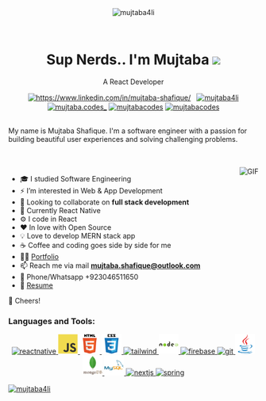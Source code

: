 <p align="center"><img align="center" src="https://media0.giphy.com/media/CcwLAV11cALh3OuEJ5/giphy.gif?cid=ecf05e47smrczov1mdgwlsn80gf8up6dgma2m3vhzrc2yqzv&rid=giphy.gif&ct=g" alt="mujtaba4li" /></p>
<br>
<div class="hero-text">
  <h1 align="center"> Sup Nerds.. I'm Mujtaba <img src="https://media.giphy.com/media/hvRJCLFzcasrR4ia7z/giphy.gif" width="25px"></h1>
  <p align="center"> A React Developer </p>
 <p align="center">
<a href="https://linkedin.com/in/https://www.linkedin.com/in/mujtaba-shafique/" target="blank"><img align="center" src="https://raw.githubusercontent.com/trinwin/trinwin/master/icons/linkedin.png?raw=true" alt="https://www.linkedin.com/in/mujtaba-shafique/" height="30" width="40" /></a>&nbsp;&nbsp;
<a href="https://dev.to/mujtaba4li" target="blank"><img align="center" src="https://raw.githubusercontent.com/rahuldkjain/github-profile-readme-generator/master/src/images/icons/Social/devto.svg" alt="mujtaba4li" height="30" width="40" /></a>
<a href="https://instagram.com/mujtaba.codes_" target="blank"><img align="center" src="https://raw.githubusercontent.com/rahuldkjain/github-profile-readme-generator/master/src/images/icons/Social/instagram.svg" alt="mujtaba.codes_" height="30" width="40" /></a>
<a href="https://twitter.com/mujtabacodes" target="blank"><img align="center" src="https://raw.githubusercontent.com/rahuldkjain/github-profile-readme-generator/master/src/images/icons/Social/twitter.svg" alt="mujtabacodes" height="30" width="40" /></a>
<a href="https://www.leetcode.com/mujtabacodes" target="blank"><img align="center" src="https://raw.githubusercontent.com/rahuldkjain/github-profile-readme-generator/master/src/images/icons/Social/leet-code.svg" alt="mujtabacodes" height="30" width="40" /></a>
</p>
</div>

<!-- <p align="left"> <img src="https://komarev.com/ghpvc/?username=mujtaba4li&label=Profile%20views&color=0e75b6&style=flat" alt="mujtaba4li" /> </p> -->

<br>
My name is Mujtaba Shafique. I'm a software engineer with a passion for building beautiful user experiences and solving challenging problems.

<br><br>
<img align="right" alt="GIF" src="https://i.pinimg.com/originals/e4/26/70/e426702edf874b181aced1e2fa5c6cde.gif" />

- 🎓 I studied Software Engineering
- ⚡ I’m interested in Web & App Development
- 👯 Looking to collaborate on **full stack development**
- 🌱 Currently React Native
- ⚙️ I code in React
- ❤️ In love with Open Source
- 💡 Love to develop MERN stack app
- ☕️ Coffee and coding goes side by side for me
- 👨‍💻 [Portfolio](https://mujtaba-ali.vercel.app/#portfolio)
- 📫 Reach me via mail **mujtaba.shafique@outlook.com**
- 📱  Phone/Whatsapp +923046511650
- 📝 [Resume](https://mujtaba-ali.vercel.app/static/media/Mujtaba_Shafique.b7d0afc86bff16a107f6.pdf)

🥂 Cheers!

<h3 align="left">Languages and Tools:</h3>
<p align="center"> 
<a href="https://reactjs.org/" target="_blank" rel="noreferrer"> <img src="https://reactnative.dev/img/header_logo.svg" alt="reactnative" width="40" height="40"/> </a><a href="https://developer.mozilla.org/en-US/docs/Web/JavaScript" target="_blank" rel="noreferrer"> <img src="https://raw.githubusercontent.com/devicons/devicon/master/icons/javascript/javascript-original.svg" alt="javascript" width="40" height="40"/> </a><a href="https://www.w3.org/html/" target="_blank" rel="noreferrer"> <img src="https://raw.githubusercontent.com/devicons/devicon/master/icons/html5/html5-original-wordmark.svg" alt="html5" width="40" height="40"/> </a><a href="https://www.w3schools.com/css/" target="_blank" rel="noreferrer"> <img src="https://raw.githubusercontent.com/devicons/devicon/master/icons/css3/css3-original-wordmark.svg" alt="css3" width="40" height="40"/> </a> <a href="https://tailwindcss.com/" target="_blank" rel="noreferrer"> <img src="https://www.vectorlogo.zone/logos/tailwindcss/tailwindcss-icon.svg" alt="tailwind" width="40" height="40"/> </a>  <a href="https://nodejs.org" target="_blank" rel="noreferrer"> <img src="https://raw.githubusercontent.com/devicons/devicon/master/icons/nodejs/nodejs-original-wordmark.svg" alt="nodejs" width="40" height="40"/> </a>  <a href="https://firebase.google.com/" target="_blank" rel="noreferrer"> <img src="https://www.vectorlogo.zone/logos/firebase/firebase-icon.svg" alt="firebase" width="40" height="40"/> </a> <a href="https://git-scm.com/" target="_blank" rel="noreferrer"> <img src="https://www.vectorlogo.zone/logos/git-scm/git-scm-icon.svg" alt="git" width="40" height="40"/> </a>  <a href="https://www.java.com" target="_blank" rel="noreferrer"> <img src="https://raw.githubusercontent.com/devicons/devicon/master/icons/java/java-original.svg" alt="java" width="40" height="40"/> </a>  <a href="https://www.mongodb.com/" target="_blank" rel="noreferrer"> <img src="https://raw.githubusercontent.com/devicons/devicon/master/icons/mongodb/mongodb-original-wordmark.svg" alt="mongodb" width="40" height="40"/> </a> <a href="https://www.mysql.com/" target="_blank" rel="noreferrer"> <img src="https://raw.githubusercontent.com/devicons/devicon/master/icons/mysql/mysql-original-wordmark.svg" alt="mysql" width="40" height="40"/> </a> <a href="https://nextjs.org/" target="_blank" rel="noreferrer"> <img src="https://cdn.worldvectorlogo.com/logos/nextjs-2.svg" alt="nextjs" width="40" height="40"/> </a><a href="https://spring.io/" target="_blank" rel="noreferrer"> <img src="https://www.vectorlogo.zone/logos/springio/springio-icon.svg" alt="spring" width="40" height="40"/> 
  <p><img align="center" src="https://github-readme-streak-stats.herokuapp.com/?user=mujtaba4li&" alt="mujtaba4li" /></p>
  </a> </p>



